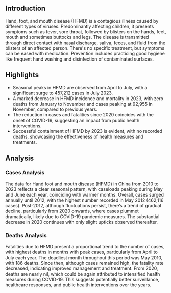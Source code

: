 ## Introduction

Hand, foot, and mouth disease (HFMD) is a contagious illness caused by different types of viruses. Predominantly affecting children, it presents symptoms such as fever, sore throat, followed by blisters on the hands, feet, mouth and sometimes buttocks and legs. The disease is transmitted through direct contact with nasal discharge, saliva, feces, and fluid from the blisters of an affected person. There's no specific treatment, but symptoms can be eased with medication. Prevention includes practicing good hygiene like frequent hand washing and disinfection of contaminated surfaces.
## Highlights

- Seasonal peaks in HFMD are observed from April to July, with a significant surge to 457,212 cases in July 2023. <br/>
- A marked decrease in HFMD incidence and mortality in 2023, with zero deaths from January to November and cases peaking at 92,955 in November, compared to previous years. <br/>
- The reduction in cases and fatalities since 2020 coincides with the onset of COVID-19, suggesting an impact from public health interventions. <br/>
- Successful containment of HFMD by 2023 is evident, with no recorded deaths, showcasing the effectiveness of health measures and treatments. <br/>
## Analysis

### Cases Analysis
The data for Hand foot and mouth disease (HFMD) in China from 2010 to 2023 reflects a clear seasonal pattern, with caseloads peaking during May and June each year, coinciding with warmer months. Overall, cases surged annually until 2012, with the highest number recorded in May 2012 (462,116 cases). Post-2012, although fluctuations persist, there’s a trend of gradual decline, particularly from 2020 onwards, where cases plummet dramatically, likely due to COVID-19 pandemic measures. The substantial decrease in 2020 continues with only slight upticks observed thereafter.

### Deaths Analysis
Fatalities due to HFMD present a proportional trend to the number of cases, with highest deaths in months with peak cases, particularly from April to July each year. The deadliest month throughout this period was May 2010, with 186 deaths. Since then, although cases remained high, the fatality rate decreased, indicating improved management and treatment. From 2020, deaths are nearly nil, which could be again attributed to intensified health measures during COVID-19. This suggests potentially better surveillance, healthcare responses, and public health interventions over the years.
